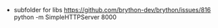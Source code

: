 - subfolder for libs https://github.com/brython-dev/brython/issues/816
python -m SimpleHTTPServer 8000